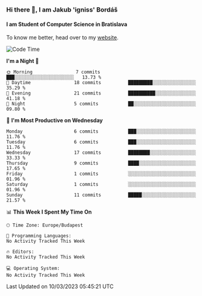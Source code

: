 ### Hi there 👋, I am Jakub 'igniss' Bordáš

#### I am Student of Computer Science in Bratislava
To know me better, head over to my [website](https://bordas.sk).


<!--START_SECTION:waka-->
![Code Time](http://img.shields.io/badge/Code%20Time-1%2C057%20hrs%2039%20mins-blue)

**I'm a Night 🦉** 

```text
🌞 Morning                7 commits           ███░░░░░░░░░░░░░░░░░░░░░░   13.73 % 
🌆 Daytime                18 commits          █████████░░░░░░░░░░░░░░░░   35.29 % 
🌃 Evening                21 commits          ██████████░░░░░░░░░░░░░░░   41.18 % 
🌙 Night                  5 commits           ██░░░░░░░░░░░░░░░░░░░░░░░   09.80 % 
```
📅 **I'm Most Productive on Wednesday** 

```text
Monday                   6 commits           ███░░░░░░░░░░░░░░░░░░░░░░   11.76 % 
Tuesday                  6 commits           ███░░░░░░░░░░░░░░░░░░░░░░   11.76 % 
Wednesday                17 commits          ████████░░░░░░░░░░░░░░░░░   33.33 % 
Thursday                 9 commits           ████░░░░░░░░░░░░░░░░░░░░░   17.65 % 
Friday                   1 commits           ░░░░░░░░░░░░░░░░░░░░░░░░░   01.96 % 
Saturday                 1 commits           ░░░░░░░░░░░░░░░░░░░░░░░░░   01.96 % 
Sunday                   11 commits          █████░░░░░░░░░░░░░░░░░░░░   21.57 % 
```


📊 **This Week I Spent My Time On** 

```text
🕑︎ Time Zone: Europe/Budapest

💬 Programming Languages: 
No Activity Tracked This Week

🔥 Editors: 
No Activity Tracked This Week

💻 Operating System: 
No Activity Tracked This Week
```


 Last Updated on 10/03/2023 05:45:21 UTC
<!--END_SECTION:waka-->
